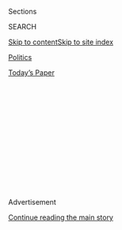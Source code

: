 <div id="app">

<div>

<div>

<div>

<div class="NYTAppHideMasthead css-1q2w90k e1suatyy0">

<div class="section css-ui9rw0 e1suatyy2">

<div class="css-eph4ug er09x8g0">

<div class="css-6n7j50">

</div>

<span class="css-1dv1kvn">Sections</span>

<div class="css-10488qs">

<span class="css-1dv1kvn">SEARCH</span>

</div>

[Skip to content](#site-content)[Skip to site
index](#site-index)

</div>

<div id="masthead-section-label" class="css-1wr3we4 eaxe0e00">

[Politics](https://www.nytimes.com/section/politics)

</div>

<div class="css-10698na e1huz5gh0">

</div>

</div>

<div id="masthead-bar-one" class="section hasLinks css-15hmgas e1csuq9d3">

<div class="css-uqyvli e1csuq9d0">

</div>

<div class="css-1uqjmks e1csuq9d1">

</div>

<div class="css-9e9ivx">

[](https://myaccount.nytimes.com/auth/login?response_type=cookie&client_id=vi)

</div>

<div class="css-1bvtpon e1csuq9d2">

[Today’s
Paper](https://www.nytimes.com/section/todayspaper)

</div>

</div>

</div>

</div>

<div data-aria-hidden="false">

<div id="site-content" data-role="main">

<div>

<div class="css-1aor85t" style="opacity:0.000000001;z-index:-1;visibility:hidden">

<div class="css-1hqnpie">

<div class="css-epjblv">

<span class="css-17xtcya">[Politics](/section/politics)</span><span class="css-x15j1o">|</span><span class="css-fwqvlz">As
Transition Pace Picks Up, Trump Nears Cabinet
Nominations</span>

</div>

<div class="css-k008qs">

<div class="css-1iwv8en">

<span class="css-18z7m18"></span>

<div>

</div>

</div>

<span class="css-1n6z4y">https://nyti.ms/2ewQIvn</span>

<div class="css-1705lsu">

<div class="css-4xjgmj">

<div class="css-4skfbu" data-role="toolbar" data-aria-label="Social Media Share buttons, Save button, and Comments Panel with current comment count" data-testid="share-tools">

  - 
  - 
  - 
  - 
    
    <div class="css-6n7j50">
    
    </div>

  - 

</div>

</div>

</div>

</div>

</div>

</div>

<div class="css-13pd83m">

</div>

<div id="top-wrapper" class="css-1sy8kpn">

<div id="top-slug" class="css-l9onyx">

Advertisement

</div>

[Continue reading the main
story](#after-top)

<div class="ad top-wrapper" style="text-align:center;height:100%;display:block;min-height:250px">

<div id="top" class="place-ad" data-position="top" data-size-key="top">

</div>

</div>

<div id="after-top">

</div>

</div>

<div id="sponsor-wrapper" class="css-1hyfx7x">

<div id="sponsor-slug" class="css-19vbshk">

Supported by

</div>

[Continue reading the main
story](#after-sponsor)

<div id="sponsor" class="ad sponsor-wrapper" style="text-align:center;height:100%;display:block">

</div>

<div id="after-sponsor">

</div>

</div>

<div class="css-1vkm6nb ehdk2mb0">

# As Transition Pace Picks Up, Trump Nears Cabinet Nominations

</div>

<div style="max-width:100%;margin:0 auto">

<div class="css-17dprlf" data-id="100000004659330" data-slug="politics-briefing-template" style="max-width:1050px">

</div>

</div>

<div class="css-xt80pu e12qa4dv0">

<div class="css-18e8msd">

<div class="css-vp77d3 epjyd6m0">

<div class="css-1baulvz">

By [<span class="css-1baulvz" itemprop="name">Alan
Rappeport</span>](https://www.nytimes.com/by/alan-rappeport),
[<span class="css-1baulvz" itemprop="name">Eric
Lichtblau</span>](http://www.nytimes.com/by/eric-lichtblau),
[<span class="css-1baulvz" itemprop="name">Maggie
Haberman</span>](http://www.nytimes.com/by/maggie-haberman) and
[<span class="css-1baulvz last-byline" itemprop="name">Adam
Liptak</span>](http://www.nytimes.com/by/adam-liptak)

</div>

</div>

  - Nov. 14,
    2016

  - 
    
    <div class="css-4xjgmj">
    
    <div class="css-d8bdto" data-role="toolbar" data-aria-label="Social Media Share buttons, Save button, and Comments Panel with current comment count" data-testid="share-tools">
    
      - 
      - 
      - 
      - 
        
        <div class="css-6n7j50">
        
        </div>
    
      - 
    
    </div>
    
    </div>

</div>

</div>

<div class="section meteredContent css-1r7ky0e" name="articleBody" itemprop="articleBody">

<div class="css-1fanzo5 StoryBodyCompanionColumn">

<div class="css-53u6y8">

President-elect Donald J. Trump’s transition team is nearing picks for
heavyweight cabinet-level posts such as the secretaries of state and of
the Treasury, attorney general, and ambassador to the United Nations.

</div>

</div>

<div class="css-79elbk" data-testid="photoviewer-wrapper">

<div class="css-z3e15g" data-testid="photoviewer-wrapper-hidden">

</div>

<div class="css-1a48zt4 ehw59r15" data-testid="photoviewer-children">

![<span class="css-16f3y1r e13ogyst0" data-aria-hidden="true">A doorman
at Trump Tower in Manhattan, where Donald J. Trump is holding meetings
on his transition to the
presidency.</span><span class="css-cnj6d5 e1z0qqy90" itemprop="copyrightHolder"><span class="css-1ly73wi e1tej78p0">Credit...</span><span>Ruth
Fremson/The New York
Times</span></span>](https://static01.nyt.com/images/2016/11/14/us/14transitionbriefing4/14transitionbriefing4-articleLarge.jpg?quality=75&auto=webp&disable=upscale)

</div>

</div>

<div class="css-1fanzo5 StoryBodyCompanionColumn">

<div class="css-53u6y8">

## Trump and Putin talk, officially.

They were accused by detractors of being bosom buddies, in cahoots over
underhanded efforts to rig the American election — accusations candidate
Trump denied. Now, President-elect Trump and President Vladimir V. Putin
of Russia have spoken.

[The Kremlin released a
readout](http://kremlin.ru/events/president/news/53255) Monday of the
first call between Mr. Putin and the president-elect since he won the
election, saying the men expressed mutual optimism about improving the
dire state of relations between the two countries.

</div>

</div>

<div class="css-1fanzo5 StoryBodyCompanionColumn">

<div class="css-53u6y8">

According to the Kremlin, Mr. Putin said he hoped to work with Mr. Trump
in an atmosphere of mutual respect without interfering in each other’s
internal affairs. They also talked about fighting international
terrorism and settling the crisis in Syria.

The Trump transition team reported that “President-elect Trump noted to
President Putin that he is very much looking forward to having a strong
and enduring relationship with Russia and the people of Russia.”

While Mr. Trump said he hoped to have a constructive relationship with
Russia, he insisted during one of his debates with Hillary Clinton that
he was “no puppet” of Mr. Putin.

## A justice speaks.

Justice Ruth Bader Ginsburg, who [once
called](http://www.cnn.com/2016/07/12/politics/justice-ruth-bader-ginsburg-donald-trump-faker/)
Mr. Trump a “faker” who “has no consistency about him,” said on Monday
what she likely wanted to avoid: Mr. Trump will make the Supreme Court
whole again.

“Most immediately our vacancy will be filled,” she told a meeting of the
Jewish Federations of North America at a Washington hotel. “President
Trump will fill it.”

</div>

</div>

<div class="css-1fanzo5 StoryBodyCompanionColumn">

<div class="css-53u6y8">

She urged the Senate to act promptly on the president-elect’s nomination
to fill the vacancy created by the [death of Justice Antonin
Scalia](http://www.nytimes.com/2016/02/14/us/antonin-scalia-death.html).
“Eight is not a good number,” she said. At full strength, the court has
nine
members.

</div>

</div>

<div class="css-79elbk" data-testid="photoviewer-wrapper">

<div class="css-z3e15g" data-testid="photoviewer-wrapper-hidden">

</div>

<div class="css-1a48zt4 ehw59r15" data-testid="photoviewer-children">

<div class="css-1xdhyk6 erfvjey0">

<span class="css-1ly73wi e1tej78p0">Image</span>

<div class="css-zjzyr8">

<div data-testid="lazyimage-container" style="height:257.77777777777777px">

</div>

</div>

</div>

<span class="css-16f3y1r e13ogyst0" data-aria-hidden="true">President
Obama discussed the election and his successor at a news conference at
the White House on
Monday.</span><span class="css-cnj6d5 e1z0qqy90" itemprop="copyrightHolder"><span class="css-1ly73wi e1tej78p0">Credit...</span><span>Stephen
Crowley/The New York Times</span></span>

</div>

</div>

<div class="css-1fanzo5 StoryBodyCompanionColumn">

<div class="css-53u6y8">

## Obama opens up.

At a [news<span class="css-8l6xbc evw5hdy0"> </span>conference on
Monday](http://www.nytimes.com/2016/11/14/us/politics/barack-obama-trump.html)
before an overseas trip, the president struck a diplomatic tone.

• On Stephen K. Bannon’s appointment as chief White House strategist,
which civil rights groups, Democrats and some Republicans have
criticized, President Obama demurred, saying, “It would not be
appropriate for me to comment on every appointment that the
president-elect starts making.”

• Faced with repeated questions about Mr. Trump’s temperament, Mr. Obama
expressed hope that the presidency would be a reality check. “His gifts
that obviously allowed him to execute one of the biggest upsets in
political history, hopefully he will put to good use,” Mr. Obama said.

</div>

</div>

<div class="css-cfo9c3">

</div>

<div class="css-1fanzo5 StoryBodyCompanionColumn">

<div class="css-53u6y8">

• On his Democratic Party, Mr. Obama said that a period of reflection
was healthy, that new voices were necessary and that the stunning defeat
should be a warning. “It takes a while for people to reconcile
themselves with that new reality,” he said. “Hopefully it’s a reminder
that elections matter.”

• On immigration, Mr. Obama urged Mr. Trump to “think long and hard”
about endangering the status of young immigrants who were brought to the
country illegally as children. He described them as “American kids.”

</div>

</div>

<div class="css-1fanzo5 StoryBodyCompanionColumn">

<div class="css-53u6y8">

## Hate crimes surge, led by attacks on Muslims.

The F.B.I. reported Monday that attacks against American Muslims rose
last year, driving an increase of about 7 percent in hate crimes against
all victims.

The data, the most comprehensive look at threat crimes nationwide,
expanded on previous findings by researchers and outside monitors, who
have noted an alarming rise in some types of hate crimes tied to the
intense vitriol of the presidential campaign and the aftermath of terror
attacks at home and abroad since 2015.

A wave of racially charged assaults, graffiti attacks and other episodes
[has swept the country since Election
Day](http://www.nytimes.com/2016/11/12/us/reports-of-bias-based-attacks-tick-upward-after-election.html?_r=1),
prompting Mr. Trump to call for a halt to it during a “60 Minutes”
interview broadcast on Sunday night.

In its report Monday, the F.B.I. cataloged a total of 5,818 hate crimes
in 2015 — a rise of nearly 340 over the year before — including
assaults, bombings, threats and property destruction against minorities,
women, gays and others.

Attacks against Muslim Americans saw the biggest surge: 257 reports of
assaults, attacks on mosques and other types hate crimes against Muslims
last year, a jump of about 67 percent over the year before. It was the
highest total since 2001, when the aftermath of the Sept. 11 attacks saw
more than 480 attacks.

Attacks against transgender people also sharply increased, the data
showed.

Law enforcement officials acknowledge that the statistics give an
incomplete picture because many local agencies still have a spotty
record of reporting hate crimes, 26 years after Congress directed the
Justice Department to begin collecting the data.

“We need to do a better job of tracking and reporting hate crime to
fully understand what is happening in our communities and how to stop
it,” James B. Comey Jr., the F.B.I. director, said Monday.

</div>

</div>

<div class="css-1fanzo5 StoryBodyCompanionColumn">

<div class="css-53u6y8">

## File under: Oh, to be a fly on the wall, Trump and Xi.

Mr. Trump [has spoken
with](http://www.nytimes.com/2016/11/15/world/asia/trump-china-xi-jinping.html)
President Xi Jinping of China, the presidential transition team
announced on Monday, and the world likely thought, “Interesting.”

According to the announcement, in a call that took place on Monday
Beijing time, Mr. Xi congratulated Mr. Trump for “winning a historic
election,” and the president-elect thanked the Chinese leader for his
well wishes.

“During the call, the leaders established a clear sense of mutual
respect for one another, and President-elect Trump stated that he
believes the two leaders will have one of the strongest relationships
for both countries moving forward,” the statement said.

No mention of whether Mr. Trump’s repeated campaign threats against
Chinese trade practices came up, nor his statement that climate change
was a hoax perpetuated by the Chinese, nor his get-tough promises on
economic relations moving
forward.

</div>

</div>

<div class="css-79elbk" data-testid="photoviewer-wrapper">

<div class="css-z3e15g" data-testid="photoviewer-wrapper-hidden">

</div>

<div class="css-1a48zt4 ehw59r15" data-testid="photoviewer-children">

<div class="css-1xdhyk6 erfvjey0">

<span class="css-1ly73wi e1tej78p0">Image</span>

<div class="css-zjzyr8">

<div data-testid="lazyimage-container" style="height:235.86666666666667px">

</div>

</div>

</div>

<span class="css-16f3y1r e13ogyst0" data-aria-hidden="true">Senator
Bernie Sanders addressed an overflow crowd in Colorado Springs while
campaigning for Hillary Clinton three days before Election
Day.</span><span class="css-cnj6d5 e1z0qqy90" itemprop="copyrightHolder"><span class="css-1ly73wi e1tej78p0">Credit...</span><span>Stacie
Scott/The Gazette, via Associated Press</span></span>

</div>

</div>

<div class="css-1fanzo5 StoryBodyCompanionColumn">

<div class="css-53u6y8">

## Bernie Sanders speaks out.

Senator Bernie Sanders of Vermont, who mobilized a movement but not
enough votes to win the Democratic presidential nomination, is stepping
forward as an alternative to the party’s leadership and a stalwart
against racial politics.

</div>

</div>

<div class="css-1fanzo5 StoryBodyCompanionColumn">

<div class="css-53u6y8">

Taking to his campaign Twitter handle on Monday, he decried the
Democrats’ loss of white, working-class voters to President-elect Trump.

</div>

</div>

<div class="css-cfo9c3">

</div>

<div class="css-1fanzo5 StoryBodyCompanionColumn">

<div class="css-53u6y8">

He added, “The Democratic Party has to stand with working people, feel
their pain and take on the billionaire class, Wall Street and drug
companies.

But he also said that the new role of Mr. Bannon in the Trump White
House as senior counselor and chief strategist should make the country
“very nervous.” The country has battled “discrimination and racism and
sexism and homophobia” for hundreds of years, he said in an interview on
[ABC’s “The View”
program](https://twitter.com/ThisWeekABC/status/798203534445424641) on
Monday, and the country could not afford to move backward.

“We’re going to tell Mr. Bannon and any other advisers that we’re not
going to be turning on each other,” Mr. Sanders said. “We’re going to be
standing together.”

In concert, liberal [activists staged a
sit-in](https://www.periscope.tv/w/1MYGNOqNzPXJw) in the office of
Senator Chuck Schumer of New York, the incoming Democratic minority
leader, to demand a leadership position in the next Senate for Mr.
Sanders.

</div>

</div>

<div class="css-79elbk" data-testid="photoviewer-wrapper">

<div class="css-z3e15g" data-testid="photoviewer-wrapper-hidden">

</div>

<div class="css-1a48zt4 ehw59r15" data-testid="photoviewer-children">

<div class="css-1xdhyk6 erfvjey0">

<span class="css-1ly73wi e1tej78p0">Image</span>

<div class="css-zjzyr8">

<div data-testid="lazyimage-container" style="height:257.77777777777777px">

</div>

</div>

</div>

<span class="css-16f3y1r e13ogyst0" data-aria-hidden="true">Stephen K.
Bannon at a Donald J. Trump rally in New Hampshire last
month.</span><span class="css-cnj6d5 e1z0qqy90" itemprop="copyrightHolder"><span class="css-1ly73wi e1tej78p0">Credit...</span><span>Stephen
Crowley/The New York Times</span></span>

</div>

</div>

<div class="css-1fanzo5 StoryBodyCompanionColumn">

<div class="css-53u6y8">

## Indignation greets Bannon’s appointment.

Civil rights groups, Democrats and some Republicans on Monday denounced
President-elect Trump’s decision to appoint Mr. Bannon to a top White
House position, warning that he represents nationalist and racist views
that should be rejected by the incoming president.

</div>

</div>

<div class="css-1fanzo5 StoryBodyCompanionColumn">

<div class="css-53u6y8">

[Read the full
story](http://www.nytimes.com/2016/11/15/us/politics/donald-trump-presidency.html).

## Fringe broadcast host says Trump offered thanks.

[Alex Jones, an online broadcast
host](http://www.infowars.com/watch-alex-jones-show/) who has accused
the government of grand-scale conspiracies, says that President-elect
Trump personally called him to thank him for his support during the
campaign.

Mr. Jones made the revelation on a brief clip on his website.

“He said, ‘Listen Alex, I just talked to the kings and the queens of the
world,’” Mr. Jones recalled, saying that Mr. Trump added, “I want to
thank you, your audience.”

He said the incoming president promised to come on his program again in
the next few weeks. He celebrated that Mr. Trump had triumphed over
“hoaxes” such as Obamacare.

Mr. Jones was an early booster of Mr. Trump, who appeared on his program
during the end of the primaries. Mr. Jones has charged, among other
things, that the Sandy Hook school shooting in Connecticut in December
2012 was a
hoax.

> 

</div>

</div>

<div style="max-width:100%;margin:0 auto">

<div class="css-17dprlf" data-id="100000004514138" data-slug="inline-ad-medium-rectangle-1" style="max-width:1050px">

</div>

</div>

</div>

<div>

</div>

<div>

</div>

<div>

</div>

<div>

<div id="bottom-wrapper" class="css-1ede5it">

<div id="bottom-slug" class="css-l9onyx">

Advertisement

</div>

[Continue reading the main
story](#after-bottom)

<div id="bottom" class="ad bottom-wrapper" style="text-align:center;height:100%;display:block;min-height:90px">

</div>

<div id="after-bottom">

</div>

</div>

</div>

</div>

</div>

## Site Index

<div>

</div>

## Site Information Navigation

  - [© <span>2020</span> <span>The New York Times
    Company</span>](https://help.nytimes.com/hc/en-us/articles/115014792127-Copyright-notice)

<!-- end list -->

  - [NYTCo](https://www.nytco.com/)
  - [Contact
    Us](https://help.nytimes.com/hc/en-us/articles/115015385887-Contact-Us)
  - [Work with us](https://www.nytco.com/careers/)
  - [Advertise](https://nytmediakit.com/)
  - [T Brand Studio](http://www.tbrandstudio.com/)
  - [Your Ad
    Choices](https://www.nytimes.com/privacy/cookie-policy#how-do-i-manage-trackers)
  - [Privacy](https://www.nytimes.com/privacy)
  - [Terms of
    Service](https://help.nytimes.com/hc/en-us/articles/115014893428-Terms-of-service)
  - [Terms of
    Sale](https://help.nytimes.com/hc/en-us/articles/115014893968-Terms-of-sale)
  - [Site
    Map](https://spiderbites.nytimes.com)
  - [Help](https://help.nytimes.com/hc/en-us)
  - [Subscriptions](https://www.nytimes.com/subscription?campaignId=37WXW)

</div>

</div>

</div>

</div>
